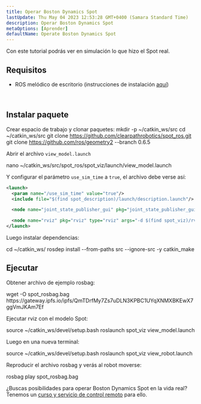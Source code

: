 ```yaml
---
title: Operar Boston Dynamics Spot
lastUpdate: Thu May 04 2023 12:53:28 GMT+0400 (Samara Standard Time)
description: Operar Boston Dynamics Spot
metaOptions: [Aprender]
defaultName: Operate Boston Dynamics Spot
---
```


Con este tutorial podrás ver en simulación lo que hizo el Spot real.

## Requisitos

* ROS melódico de escritorio (instrucciones de instalación [aquí](http://wiki.ros.org/melodic/Instalación/Ubuntu))

<br/>

## Instalar paquete

Crear espacio de trabajo y clonar paquetes:
<LessonCodeWrapper language="bash">
mkdir -p ~/catkin_ws/src
cd ~/catkin_ws/src
git clone https://github.com/clearpathrobotics/spot_ros.git
git clone https://github.com/ros/geometry2 --branch 0.6.5
</LessonCodeWrapper>

Abrir el archivo `view_model.launch`

<LessonCodeWrapper language="bash" codeClass="big-code">
nano ~/catkin_ws/src/spot_ros/spot_viz/launch/view_model.launch
</LessonCodeWrapper>



Y configurar el parámetro `use_sim_time` a `true`, el archivo debe verse así:

```xml
<launch>
  <param name="/use_sim_time" value="true"/>
  <include file="$(find spot_description)/launch/description.launch"/>

  <node name="joint_state_publisher_gui" pkg="joint_state_publisher_gui" type="joint_state_publisher_gui" />

  <node name="rviz" pkg="rviz" type="rviz" args="-d $(find spot_viz)/rviz/model.rviz" />
</launch>
```

Luego instalar dependencias:

<LessonCodeWrapper language="bash">
cd ~/catkin_ws/
rosdep install --from-paths src --ignore-src -y
catkin_make
</LessonCodeWrapper>

## Ejecutar

Obtener archivo de ejemplo rosbag:

<LessonCodeWrapper language="bash" codeClass="big-code">
wget -O spot_rosbag.bag https://gateway.ipfs.io/ipfs/QmTDrfMy7Zs7uDLN3KPBC1UYqXNMXBKEwX7ggVmJKAm7Ef
</LessonCodeWrapper>

Ejecutar rviz con el modelo Spot:

<LessonCodeWrapper language="bash">
source ~/catkin_ws/devel/setup.bash
roslaunch spot_viz view_model.launch
</LessonCodeWrapper>

Luego en una nueva terminal:

<LessonCodeWrapper language="bash">
source ~/catkin_ws/devel/setup.bash
roslaunch spot_viz view_robot.launch
</LessonCodeWrapper>

<LessonImages imageClasses="mb" src="spot-try-it-out/spot.jpg" alt="spot_viz"/>


Reproducir el archivo rosbag y verás al robot moverse:

<LessonCodeWrapper language="bash">
rosbag play spot_rosbag.bag
</LessonCodeWrapper>

<LessonImages imageClasses="mb" src="spot-try-it-out/spot2.jpg" alt="spot_viz"/>


¿Buscas posibilidades para operar Boston Dynamics Spot en la vida real? Tenemos un [curso y servicio de control remoto](/online-courses/boston-dynamics-course/) para ello.